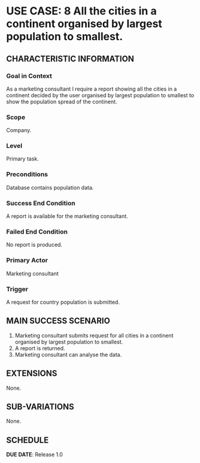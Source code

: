 # USE CASE: 8 All the cities in a continent organised by largest population to smallest.

## CHARACTERISTIC INFORMATION

### Goal in Context

As a marketing consultant I require a report showing all the cities in a continent decided by the user organised by largest population to smallest to show the population spread of the continent.

### Scope

Company.

### Level

Primary task.

### Preconditions

Database contains population data.

### Success End Condition

A report is available for the marketing consultant.

### Failed End Condition

No report is produced.

### Primary Actor

Marketing consultant

### Trigger

A request for country population is submitted.

## MAIN SUCCESS SCENARIO

1. Marketing consultant submits request for all cities in a continent organised by largest population to smallest.
2. A report is returned.
3. Marketing consultant can analyse the data.

## EXTENSIONS

None.

## SUB-VARIATIONS

None.

## SCHEDULE

**DUE DATE**: Release 1.0